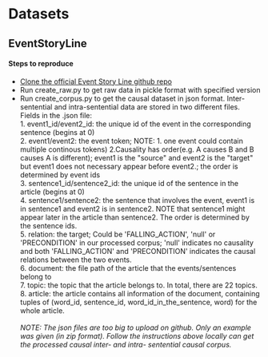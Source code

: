 # Datasets
<h2> EventStoryLine </h2>
<h4> Steps to reproduce </h4>
  <ul>
    <li> <a href = "https://github.com/tommasoc80/EventStoryLine.git"> Clone the official Event Story Line github repo </a></li>
    <li>Run create_raw.py to get raw data in pickle format with specified version</li>
    <li>Run create_corpus.py to get the causal dataset in json format. Inter-sentential and intra-sentential data are stored in two different files.
            Fields in the .json file: <br>
            1. event1_id/event2_id: the unique id of the event in the corresponding sentence (begins at 0)<br>
            2. event1/event2: the event token; NOTE: 1. one event could contain multiple continous tokens) 2.Causality has order(e.g. A causes B and B causes A is different); event1 is the "source" and event2 is the "target" but event1 does not necessary appear before event2.; the order is determined by event ids <br>
            3. sentence1_id/sentence2_id: the unique id of the sentence in the article (begins at 0)<br>
            4. sentence1/sentence2: the sentence that involves the event, event1 is in sentence1 and event2 is in sentence2. NOTE that sentence1 might appear later in the article than sentence2. The order is determined by the sentence ids.<br>
            5. relation: the target; Could be 'FALLING_ACTION', 'null' or 'PRECONDITION' in our processed corpus; 'null' indicates no causality and both 'FALLING_ACTION' and 'PRECONDITION' indicates the causal relations between the two events. <br>
            6. document: the file path of the article that the events/sentences belong to<br>
            7. topic: the topic that the article belongs to. In total, there are 22 topics.<br>
            8. article: the article contains all information of the document, containing tuples of (word_id, sentence_id, word_id_in_the_sentence, word) for the whole article.<br></li>
     <br>
    <i>NOTE: The json files are too big to upload on github. Only an example was given (in zip format). Follow the instructions above locally can get the processed causal inter- and intra- sentential causal corpus.</i>
    
  </ul>
